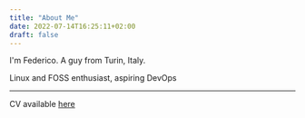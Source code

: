 ```yaml
---
title: "About Me"
date: 2022-07-14T16:25:11+02:00
draft: false
---
```


I'm Federico. A guy from Turin, Italy. 

Linux and FOSS enthusiast, aspiring DevOps

---

CV available [here](/cv.pdf)
